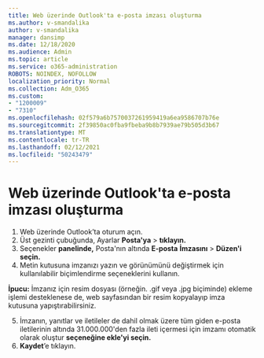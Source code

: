 ```yaml
---
title: Web üzerinde Outlook'ta e-posta imzası oluşturma
ms.author: v-smandalika
author: v-smandalika
manager: dansimp
ms.date: 12/18/2020
ms.audience: Admin
ms.topic: article
ms.service: o365-administration
ROBOTS: NOINDEX, NOFOLLOW
localization_priority: Normal
ms.collection: Adm_O365
ms.custom:
- "1200009"
- "7310"
ms.openlocfilehash: 02f579a6b7570037261959419a6ea9586707b76e
ms.sourcegitcommit: 2f39850ac0fba9fbeba9b8b7939ae79b505d3b67
ms.translationtype: MT
ms.contentlocale: tr-TR
ms.lasthandoff: 02/12/2021
ms.locfileid: "50243479"
---
```

# <a name="create-an-email-signature-in-outlook-on-the-web"></a>Web üzerinde Outlook'ta e-posta imzası oluşturma

1. Web üzerinde Outlook’ta oturum açın.
2. Üst gezinti çubuğunda, Ayarlar **Posta'ya**  >  **tıklayın.**
3. Seçenekler **panelinde,** Posta'nın altında **E-posta** **İmzasını**  >  **Düzen'i seçin.**
4. Metin kutusuna imzanızı yazın ve görünümünü değiştirmek için kullanılabilir biçimlendirme seçeneklerini kullanın.

**İpucu:** İmzanız için resim dosyası (örneğin. .gif veya .jpg biçiminde) ekleme işlemi desteklenese de, web sayfasından bir resim kopyalayıp imza kutusuna yapıştırabilirsiniz.

5. İmzanın, yanıtlar ve iletileler de dahil olmak üzere tüm giden e-posta iletilerinin altında 31.000.000'den fazla ileti içermesi için imzamı otomatik olarak oluştur **seçeneğine ekle'yi seçin.**
6. **Kaydet**’e tıklayın.
